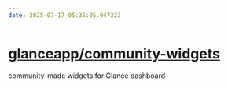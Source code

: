 ```yaml
---
date: 2025-07-17 05:35:05.947323
---
```


# [glanceapp/community-widgets](https://github.com/glanceapp/community-widgets)

community-made widgets for Glance dashboard